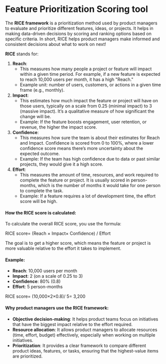 # Feature Prioritization Scoring tool

The **RICE framework** is a prioritization method used by product managers to evaluate and prioritize different features, ideas, or projects. It helps in making data-driven decisions by scoring and ranking options based on specific criteria. In short, RICE helps product managers make informed and consistent decisions about what to work on next!      &#x20;

**RICE** stands for:

1. **Reach**:
   * This measures how many people a project or feature will impact within a given time period. For example, if a new feature is expected to reach 10,000 users per month, it has a high "Reach."
   * Example unit: number of users, customers, or actions in a given time frame (e.g., monthly).
2. **Impact**:
   * This estimates how much impact the feature or project will have on those users, typically on a scale from 0.25 (minimal impact) to 3 (massive impact). It’s a qualitative measure of how significant the change will be.
   * Example: If the feature boosts engagement, user retention, or revenue, the higher the impact score.
3. **Confidence**:
   * This measures how sure the team is about their estimates for Reach and Impact. Confidence is scored from 0 to 100%, where a lower confidence score means there’s more uncertainty about the expected outcome.
   * Example: If the team has high confidence due to data or past similar projects, they would give it a high score.
4. **Effort**:
   * This measures the amount of time, resources, and work required to complete the feature or project. It is usually scored in person-months, which is the number of months it would take for one person to complete the task.
   * Example: If a feature requires a lot of development time, the effort score will be high.

#### How the RICE score is calculated:

To calculate the overall RICE score, you use the formula:

RICE score= (Reach × Impact× Confidence) / Effort

The goal is to get a higher score, which means the feature or project is more valuable relative to the effort it takes to implement.

#### Example:

* **Reach**: 10,000 users per month
* **Impact**: 2 (on a scale of 0.25 to 3)
* **Confidence**: 80% (0.8)
* **Effort**: 5 person-months

RICE score= (10,000×2×0.8)/ 5= 3,200

#### Why product managers use the RICE framework:

* **Objective decision-making**: It helps product teams focus on initiatives that have the biggest impact relative to the effort required.
* **Resource allocation**: It allows product managers to allocate resources (time, effort, budget) effectively, especially when working on multiple initiatives.
* **Prioritization**: It provides a clear framework to compare different product ideas, features, or tasks, ensuring that the highest-value items are prioritized.

&#x20;                                                                                                                                                                                                                                &#x20;
